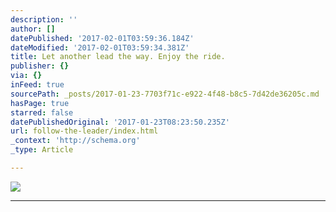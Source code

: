 ```yaml
---
description: ''
author: []
datePublished: '2017-02-01T03:59:36.184Z'
dateModified: '2017-02-01T03:59:34.381Z'
title: Let another lead the way. Enjoy the ride.
publisher: {}
via: {}
inFeed: true
sourcePath: _posts/2017-01-23-7703f71c-e922-4f48-b8c5-7d42de36205c.md
hasPage: true
starred: false
datePublishedOriginal: '2017-01-23T08:23:50.235Z'
url: follow-the-leader/index.html
_context: 'http://schema.org'
_type: Article

---
```

![](https://the-grid-user-content.s3-us-west-2.amazonaws.com/667bbc99-e3d0-43e4-bbbd-f13348f73cd0.jpg)

---